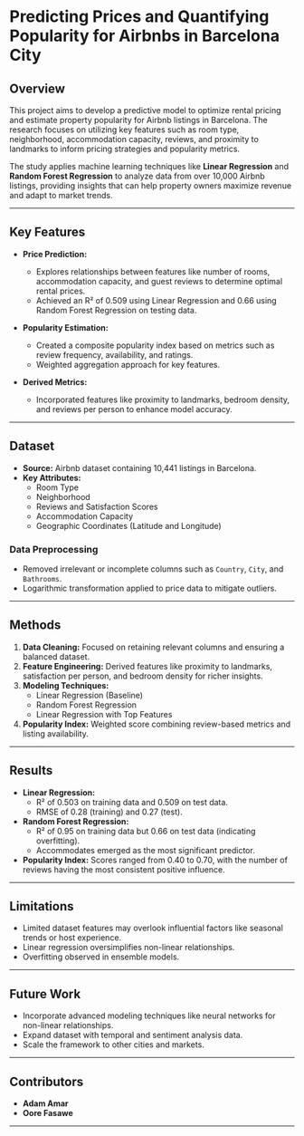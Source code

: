 # Predicting Prices and Quantifying Popularity for Airbnbs in Barcelona City

## Overview
This project aims to develop a predictive model to optimize rental pricing and estimate property popularity for Airbnb listings in Barcelona. The research focuses on utilizing key features such as room type, neighborhood, accommodation capacity, reviews, and proximity to landmarks to inform pricing strategies and popularity metrics. 

The study applies machine learning techniques like **Linear Regression** and **Random Forest Regression** to analyze data from over 10,000 Airbnb listings, providing insights that can help property owners maximize revenue and adapt to market trends.

---

## Key Features
- **Price Prediction:** 
  - Explores relationships between features like number of rooms, accommodation capacity, and guest reviews to determine optimal rental prices.
  - Achieved an R² of 0.509 using Linear Regression and 0.66 using Random Forest Regression on testing data.
  
- **Popularity Estimation:** 
  - Created a composite popularity index based on metrics such as review frequency, availability, and ratings.
  - Weighted aggregation approach for key features.

- **Derived Metrics:** 
  - Incorporated features like proximity to landmarks, bedroom density, and reviews per person to enhance model accuracy.

---

## Dataset
- **Source:** Airbnb dataset containing 10,441 listings in Barcelona.
- **Key Attributes:**
  - Room Type
  - Neighborhood
  - Reviews and Satisfaction Scores
  - Accommodation Capacity
  - Geographic Coordinates (Latitude and Longitude)

### Data Preprocessing
- Removed irrelevant or incomplete columns such as `Country`, `City`, and `Bathrooms`.
- Logarithmic transformation applied to price data to mitigate outliers.

---

## Methods
1. **Data Cleaning:** Focused on retaining relevant columns and ensuring a balanced dataset.
2. **Feature Engineering:** Derived features like proximity to landmarks, satisfaction per person, and bedroom density for richer insights.
3. **Modeling Techniques:**
   - Linear Regression (Baseline)
   - Random Forest Regression
   - Linear Regression with Top Features
4. **Popularity Index:** Weighted score combining review-based metrics and listing availability.

---

## Results
- **Linear Regression:**
  - R² of 0.503 on training data and 0.509 on test data.
  - RMSE of 0.28 (training) and 0.27 (test).
- **Random Forest Regression:**
  - R² of 0.95 on training data but 0.66 on test data (indicating overfitting).
  - Accommodates emerged as the most significant predictor.
- **Popularity Index:** Scores ranged from 0.40 to 0.70, with the number of reviews having the most consistent positive influence.

---

## Limitations
- Limited dataset features may overlook influential factors like seasonal trends or host experience.
- Linear regression oversimplifies non-linear relationships.
- Overfitting observed in ensemble models.

---

## Future Work
- Incorporate advanced modeling techniques like neural networks for non-linear relationships.
- Expand dataset with temporal and sentiment analysis data.
- Scale the framework to other cities and markets.

---

## Contributors
- **Adam Amar**
- **Oore Fasawe**

---
